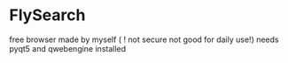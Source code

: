 # FlySearch
free browser made by myself ( ! not secure not good for daily use!) 
needs pyqt5 and qwebengine installed
